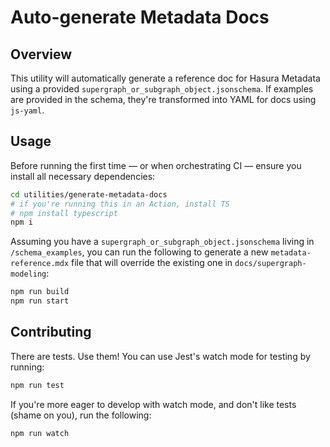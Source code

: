 # Auto-generate Metadata Docs

## Overview

This utility will automatically generate a reference doc for Hasura Metadata using a provided
`supergraph_or_subgraph_object.jsonschema`. If examples are provided in the schema, they're transformed into YAML for
docs using `js-yaml`.

## Usage

Before running the first time — or when orchestrating CI — ensure you install all necessary dependencies:

```bash
cd utilities/generate-metadata-docs
# if you're running this in an Action, install TS
# npm install typescript
npm i
```

Assuming you have a `supergraph_or_subgraph_object.jsonschema` living in `/schema_examples`, you can run the following
to generate a new `metadata-reference.mdx` file that will override the existing one in `docs/supergraph-modeling`:

```bash
npm run build
npm run start
```

## Contributing

There are tests. Use them! You can use Jest's watch mode for testing by running:

```bash
npm run test
```

If you're more eager to develop with watch mode, and don't like tests (shame on you), run the following:

```bash
npm run watch
```
